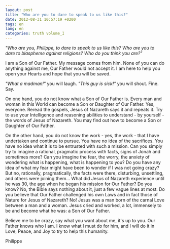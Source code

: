 ```yaml
---
layout: post
title: "Who are you to dare to speak to us like this?"
date: 2012-08-31 10:57:19 +0200
tags: en
lang: en
categories: truth volume_I
---
```

*"Who are you, Philippe, to dare to speak to us like this? Who are you to dare to blaspheme against religions? Who do you think you are?"*

I am a Son of Our Father. My message comes from him. None of you can do anything against me, Our Father would not accept it. I am here to help you open your Hearts and hope that you will be saved.

*"What a madman!"* you will laugh. *"This guy is sick!"* you will shout. Fine. Say.

On one hand, you do not know what a Son of Our Father is. Every man and woman in this World can become a Son or Daughter of Our Father. Yes, everyone. Reread the gospels, Jesus of Nazareth says it and repeats it. Try to use your Intelligence and reasoning abilities to understand - by yourself - the words of Jesus of Nazareth. You may find out how to become a Son or Daughter of Our Father.

On the other hand, you do not know the work - yes, the work - that I have undertaken and continue to pursue. You have no idea of the sacrifices. You have no idea what it is to be entrusted with such a mission. Can you simply try to imagine a rational, pragmatic process with facts, signs of Jonah and sometimes more? Can you imagine the fear, the worry, the anxiety of wondering what is happening, what is happening to you? Do you have any idea of what my fear might have been to wonder if I was not going crazy? But no, rationally, pragmatically, the facts were there, disturbing, unsettling, and others were joining them... What did Jesus of Nazareth experience until he was 30, the age when he began his mission for Our Father? Do you know? No, the Bible says nothing about it, just a few vague lines at most. Do you believe that Our Father challenged his own Laws and in fact those of Nature for Jesus of Nazareth? No! Jesus was a man born of the carnal Love between a man and a woman. Jesus cried and worked, a lot, immensely to be and become what he was: a Son of Our Father.

Believe me to be crazy, say what you want about me, it's up to you. Our Father knows who I am. I know what I must do for him, and I will do it in Love, Peace, and Joy to try to help this humanity.

Philippe

<!-- 
This work is licensed under the terms of the Creative Commons Attribution-NonCommercial 4.0 International License.
-->